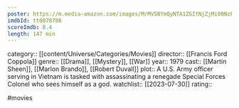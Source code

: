 ```yaml
---
poster: https://m.media-amazon.com/images/M/MV5BYmQyNTA1ZGItNjZjMi00NzFlLWEzMWEtNWMwN2Q2MjJhYzEyXkEyXkFqcGdeQXVyMjUzOTY1NTc@._V1_SX300.jpg
imdbId: tt0078788
scoreImdb: 8.4
length: 147 min
---
```


category:: [[content/Universe/Categories/Movies]]
director:: [[Francis Ford Coppola]]
genre:: [[Drama]], [[Mystery]], [[War]]
year:: 1979
cast:: [[Martin Sheen]], [[Marlon Brando]], [[Robert Duvall]]
plot:: A U.S. Army officer serving in Vietnam is tasked with assassinating a renegade Special Forces Colonel who sees himself as a god.
watchlist:: [[2023-07-30]]
rating::

#movies 

